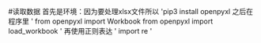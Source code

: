 
#读取数据
首先是环境：因为要处理xlsx文件所以
'pip3 install openpyxl
之后在程序里
'
from openpyxl import Workbook
from openpyxl import load_workbook
'
再使用正则表达
'
import re
'


